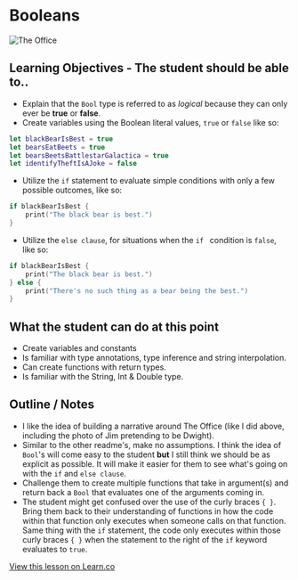 # Booleans

![The Office](http://images.lifeandstylemag.com/uploads/photos/file/119643/the-office-prank-11.jpg?crop=top&fit=clip&h=500&w=698)

## Learning Objectives - The student should be able to..

* Explain that the `Bool` type is referred to as *logical* because they can only ever be **true** or **false**. 
* Create variables using the Boolean literal values, `true` or `false` like so:

```swift
let blackBearIsBest = true
let bearsEatBeets = true
let bearsBeetsBattlestarGalactica = true
let identifyTheftIsAJoke = false
```

* Utilize the `if` statement to evaluate simple conditions with only a few possible outcomes, like so:

```swift
if blackBearIsBest {
    print("The black bear is best.")
}
```

* Utilize the `else clause`, for situations when the `if ` condition is `false`, like so:

```swift
if blackBearIsBest {
    print("The black bear is best.")
} else {
    print("There's no such thing as a bear being the best.")
}
```






## What the student can do at this point 

* Create variables and constants
* Is familiar with type annotations, type inference and string interpolation.
* Can create functions with return types.
* Is familiar with the String, Int & Double type.



## Outline / Notes

*  I like the idea of building a narrative around The Office (like I did above, including the photo of Jim pretending to be Dwight).
* Similar to the other readme's, make no assumptions. I think the idea of `Bool`'s will come easy to the student **but** I still think we should be as explicit as possible. It will make it easier for them to see what's going on with the `if` and `else clause`. 
* Challenge them to create multiple functions that take in argument(s) and return back a `Bool` that evaluates one of the arguments coming in.
* The student might get confused over the use of the curly braces `{ }`. Bring them back to their understanding of functions in how the code within that function only executes when someone calls on that function. Same thing with the `if` statement, the code only executes within those curly braces `{ }` when the statement to the right of the `if` keyword evaluates to `true`. 

<a href='https://learn.co/lessons/Booleans' data-visibility='hidden'>View this lesson on Learn.co</a>
